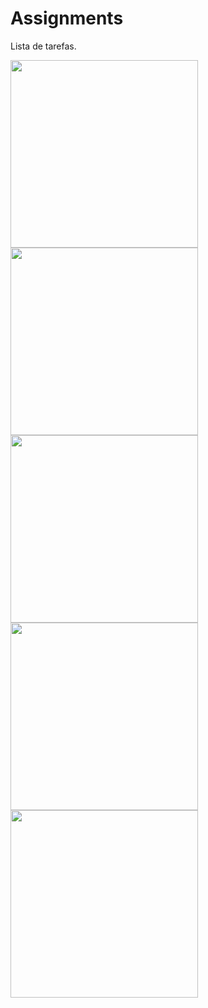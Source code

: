 # Assignments
Lista de tarefas.
<div>

  <img src="https://user-images.githubusercontent.com/95106236/147421133-1fe32328-9978-4227-87bd-3bc514135f2b.png" width= 300px>
  <img src="https://user-images.githubusercontent.com/95106236/147421134-655c6cf1-92fc-47be-a48f-20b782567a77.png" width= 300px>
  <img src="https://user-images.githubusercontent.com/95106236/147421135-bcaaea90-0534-451a-b2a6-bfaa49612dbb.png" width= 300px>
  <img src="https://user-images.githubusercontent.com/95106236/147421136-b6367749-0d96-4c16-9be3-c6b21f1d04fa.png" width= 300px>
  <img src="https://user-images.githubusercontent.com/95106236/147421137-9ea15493-8674-4b11-8140-263f7a7e623e.png" width= 300px>
  
</div>
